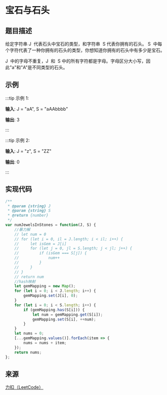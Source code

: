 # 宝石与石头

## 题目描述

给定字符串 J  代表石头中宝石的类型，和字符串  S 代表你拥有的石头。 S  中每个字符代表了一种你拥有的石头的类型，你想知道你拥有的石头中有多少是宝石。

J  中的字母不重复，J  和  S 中的所有字符都是字母。字母区分大小写，因此"a"和"A"是不同类型的石头。

## 示例

:::tip 示例 1:

**输入**: J = "aA", S = "aAAbbbb"

**输出**: 3

:::

:::tip 示例 2:

**输入**: J = "z", S = "ZZ"

**输出**: 0

:::

## 实现代码

```js
/**
 * @param {string} J
 * @param {string} S
 * @return {number}
 */
var numJewelsInStones = function(J, S) {
    //暴力解
    // let num = 0
    // for (let i = 0, il = J.length; i < il; i++) {
    //     let isGem = J[i]
    //     for (let j = 0, jl = S.length; j < jl; j++) {
    //         if (isGem === S[j]) {
    //             num++
    //         }
    //     }
    // }
    // return num
    //hash映射
    let gemMapping = new Map();
    for (let i = 0; i < J.length; i++) {
        gemMapping.set(J[i], 0);
    }
    for (let i = 0; i < S.length; i++) {
        if (gemMapping.has(S[i])) {
            let num = gemMapping.get(S[i]);
            gemMapping.set(S[i], ++num);
        }
    }
    let nums = 0;
    [...gemMapping.values()].forEach(item => {
        nums = nums + item;
    });
    return nums;
};
```

## 来源

[力扣（LeetCode）](https://leetcode-cn.com/problems/jewels-and-stones)
